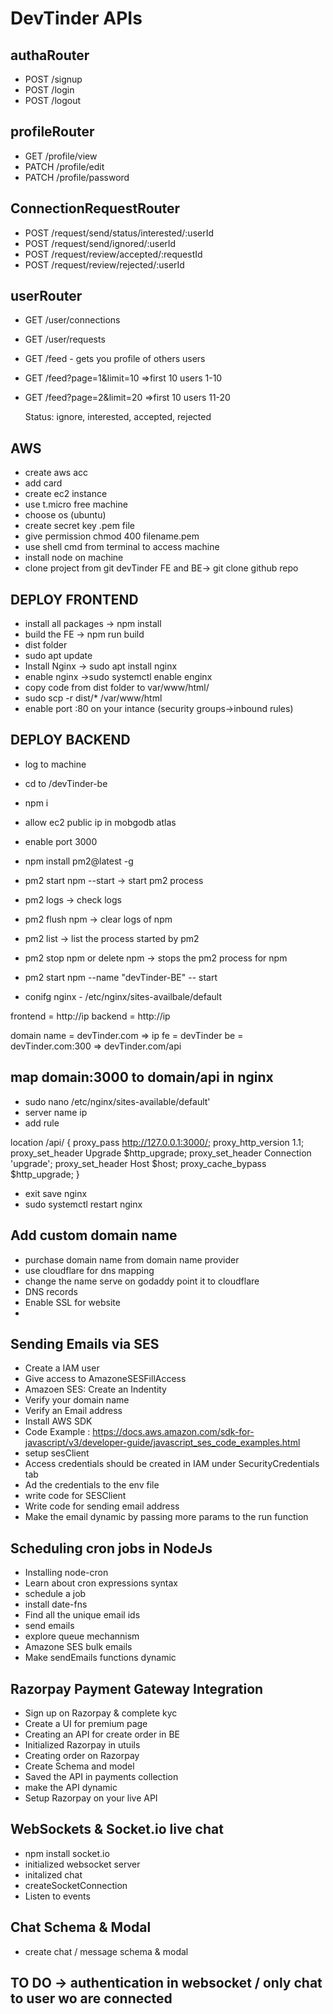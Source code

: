 # DevTinder APIs

## authaRouter

- POST /signup
- POST /login
- POST /logout

## profileRouter

- GET /profile/view
- PATCH /profile/edit
- PATCH /profile/password

## ConnectionRequestRouter

- POST /request/send/status/interested/:userId
- POST /request/send/ignored/:userId
- POST /request/review/accepted/:requestId
- POST /request/review/rejected/:userId

## userRouter

- GET /user/connections
- GET /user/requests
- GET /feed - gets you profile of others users

- GET /feed?page=1&limit=10 =>first 10 users 1-10
- GET /feed?page=2&limit=20 =>first 10 users 11-20

  Status: ignore, interested, accepted, rejected

## AWS

- create aws acc
- add card
- create ec2 instance
- use t.micro free machine
- choose os (ubuntu)
- create secret key .pem file
- give permission chmod 400 filename.pem
- use shell cmd from terminal to access machine
- install node on machine
- clone project from git devTinder FE and BE-> git clone github repo

## DEPLOY FRONTEND

- install all packages -> npm install
- build the FE -> npm run build
- dist folder
- sudo apt update
- Install Nginx -> sudo apt install nginx
- enable nginx ->sudo systemctl enable enginx
- copy code from dist folder to var/www/html/
- sudo scp -r dist/\* /var/www/html
- enable port :80 on your intance (security groups->inbound rules)

## DEPLOY BACKEND

- log to machine
- cd to /devTinder-be
- npm i
- allow ec2 public ip in mobgodb atlas
- enable port 3000
- npm install pm2@latest -g
- pm2 start npm --start -> start pm2 process
- pm2 logs -> check logs
- pm2 flush npm -> clear logs of npm
- pm2 list -> list the process started by pm2
- pm2 stop npm or delete npm -> stops the pm2 process for npm
- pm2 start npm --name "devTinder-BE" -- start

- conifg nginx - /etc/nginx/sites-availbale/default

frontend = http://ip
backend = http://ip

domain name = devTinder.com => ip
fe = devTinder
be = devTinder.com:300 => devTinder.com/api

## map domain:3000 to domain/api in nginx

- sudo nano /etc/nginx/sites-available/default'
- server name ip
- add rule

location /api/ {
proxy_pass http://127.0.0.1:3000/;
proxy_http_version 1.1;
proxy_set_header Upgrade $http_upgrade;
proxy_set_header Connection 'upgrade';
proxy_set_header Host $host;
proxy_cache_bypass $http_upgrade;
}

- exit save nginx
- sudo systemctl restart nginx

## Add custom domain name

- purchase domain name from domain name provider
- use cloudflare for dns mapping
- change the name serve on godaddy point it to cloudflare
- DNS records
- Enable SSL for website
-

## Sending Emails via SES

- Create a IAM user
- Give access to AmazoneSESFillAccess
- Amazoen SES: Create an Indentity
- Verify your domain name
- Verify an Email address
- Install AWS SDK
- Code Example : https://docs.aws.amazon.com/sdk-for-javascript/v3/developer-guide/javascript_ses_code_examples.html
- setup sesClient
- Access credentials should be created in IAM under SecurityCredentials tab
- Ad the credentials to the env file
- write code for SESClient
- Write code for sending email address
- Make the email dynamic by passing more params to the run function

## Scheduling cron jobs in NodeJs

- Installing node-cron
- Learn about cron expressions syntax
- schedule a job
- install date-fns
- Find all the unique email ids
- send emails
- explore queue mechannism
- Amazone SES bulk emails
- Make sendEmails functions dynamic

## Razorpay Payment Gateway Integration

- Sign up on Razorpay & complete kyc
- Create a UI for premium page
- Creating an API for create order in BE
- Initialized Razorpay in utuils
- Creating order on Razorpay
- Create Schema and model
- Saved the API in payments collection
- make the API dynamic
- Setup Razorpay on your live API

## WebSockets & Socket.io live chat

- npm install socket.io
- initialized websocket server
- initalized chat
- createSocketConnection
- Listen to events

## Chat Schema & Modal

- create chat / message schema & modal

## TO DO -> authentication in websocket / only chat to user wo are connected
